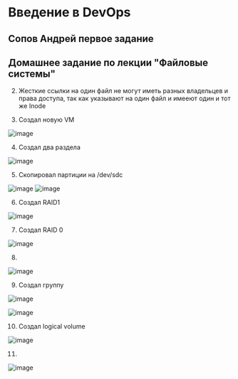 # Введение в DevOps

##  Сопов Андрей первое задание 


## Домашнее задание по лекции "Файловые системы"


2. Жесткие ссылки на один файл не могут иметь разных владельцев и права доступа, так как указывают на один файл и имееют один и тот же Inode

3. Создал новую VM 

![image](https://user-images.githubusercontent.com/5323690/178684929-c727186a-c538-425a-bbd3-49338ba9c1dd.png)

4. Создал два раздела 

![image](https://user-images.githubusercontent.com/5323690/178688968-5d9e3ea5-82ae-4388-bf02-f9936007d0bd.png)

5. Скопировал партиции на /dev/sdc  

![image](https://user-images.githubusercontent.com/5323690/178690930-93188c4d-d4d2-41f5-9dbb-b44c9dc8f711.png)
![image](https://user-images.githubusercontent.com/5323690/178691018-48396042-10bf-441f-9087-c0f035737bf0.png)

6. Создал RAID1 

![image](https://user-images.githubusercontent.com/5323690/178692740-004c68e9-f73b-407d-ba37-274d4951d19f.png)

7. Создал RAID 0

![image](https://user-images.githubusercontent.com/5323690/178693429-9e443297-420c-4631-a471-7fd71cbd65a1.png)

8. 

![image](https://user-images.githubusercontent.com/5323690/178694238-84bbaa65-cd1e-423a-8937-301bec632665.png)

9. Создал группу

![image](https://user-images.githubusercontent.com/5323690/178717893-4b6bc970-1a6e-43d6-bf3e-eae5afc214ce.png)

![image](https://user-images.githubusercontent.com/5323690/178718182-460f3732-a061-47b6-9f74-889c87abadb7.png)


10. Создал logical volume 

![image](https://user-images.githubusercontent.com/5323690/178718598-93dc2fd9-2f34-4885-9284-3fb48f72ec2a.png)


11.

![image](https://user-images.githubusercontent.com/5323690/178718987-9b5a963d-afae-4e29-87a3-75e986cb7b2b.png)

